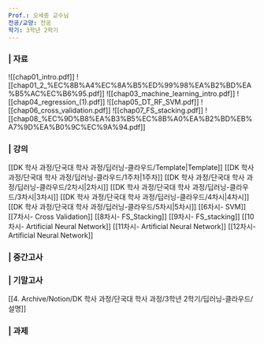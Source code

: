 ```yaml
---
Prof.: 오세종 교수님
전공/교양: 전공
학기: 3학년 2학기
---
```

### | 자료
![[chap01_intro.pdf]]
![[chap01_2_%EC%8B%A4%EC%8A%B5%ED%99%98%EA%B2%BD%EA%B5%AC%EC%B6%95.pdf]]
![[chap03_machine_learning_intro.pdf]]
![[chap04_regression_(1).pdf]]
![[chap05_DT_RF_SVM.pdf]]
![[chap06_cross_validation.pdf]]
![[chap07_FS_stacking.pdf]]
![[chap08_%EC%9D%B8%EA%B3%B5%EC%8B%A0%EA%B2%BD%EB%A7%9D%EA%B0%9C%EC%9A%94.pdf]]
  
  
### | 강의
[[DK 학사 과정/단국대 학사 과정/딥러닝-클라우드/Template|Template]]
[[DK 학사 과정/단국대 학사 과정/딥러닝-클라우드/1주차|1주차]]
[[DK 학사 과정/단국대 학사 과정/딥러닝-클라우드/2차시|2차시]]
[[DK 학사 과정/단국대 학사 과정/딥러닝-클라우드/3차시|3차시]]
[[DK 학사 과정/단국대 학사 과정/딥러닝-클라우드/4차시|4차시]]
[[DK 학사 과정/단국대 학사 과정/딥러닝-클라우드/5차시|5차시]]
[[6차시- SVM]]
[[7차시- Cross Validation]]
[[8차시- FS_Stacking]]
[[9차시- FS_stacking]]
[[10차시- Artificial Neural Network]]
[[11차시- Artificial Neural Network]]
[[12차시- Artificial Neural Network]]
### | 중간고사
### | 기말고사
[[4. Archive/Notion/DK 학사 과정/단국대 학사 과정/3학년 2학기/딥러닝-클라우드/설명]]
  
  
### | 과제